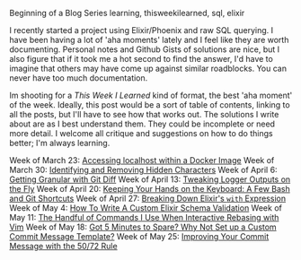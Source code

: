 Beginning of a Blog Series
learning, thisweekilearned, sql, elixir

I recently started a project using Elixir/Phoenix and raw SQL querying. I have been having a lot of 'aha moments' lately and I feel like they are worth documenting. Personal notes and Github Gists of solutions are nice, but I also figure that if it took me a hot second to find the answer, I'd have to imagine that others may have come up against similar roadblocks. You can never have too much documentation. 

Im shooting for a *This Week I Learned* kind of format, the best 'aha moment' of the week. Ideally, this post would be a sort of table of contents, linking to all the posts, but I'll have to see how that works out. The solutions I write about are as I best understand them. They could be incomplete or need more detail. I welcome all critique and suggestions on how to do things better; I'm always learning.

Week of March 23: [Accessing localhost within a Docker Image](https://dev.to/noelworden/accessing-localhost-within-a-docker-image-4i3m)
Week of March 30: [Identifying and Removing Hidden Characters](https://dev.to/noelworden/identifying-and-removing-hidden-characters-2m8i)
Week of April 6: [Getting Granular with Git Diff](https://dev.to/noelworden/getting-granular-with-git-diff-hlb)
Week of April 13: [Tweaking Logger Outputs on the Fly](https://dev.to/noelworden/tweaking-logger-outputs-on-the-fly-55oa)
Week of April 20: [Keeping Your Hands on the Keyboard: A Few Bash and Git Shortcuts](https://dev.to/noelworden/keeping-your-hands-on-the-keyboard-a-few-bash-and-git-shortcuts-3j71)
Week of April 27: [Breaking Down Elixir's `with` Expression](https://dev.to/noelworden/breaking-down-elixir-s-with-expression-14mp)
Week of May 4: [How To Write A Custom Elixir Schema Validation](https://dev.to/noelworden/how-to-write-a-custom-elixir-schema-validation-167e/)
Week of May 11: [The Handful of Commands I Use When Interactive Rebasing with Vim](https://dev.to/noelworden/the-handful-of-commands-i-use-when-interactive-rebasing-with-vim-23c5)
Week of May 18: [Got 5 Minutes to Spare? Why Not Set up a Custom Commit Message Template?](https://dev.to/noelworden/got-5-minutes-to-spare-why-not-set-up-a-custom-commit-message-template-4njf)
Week of May 25: [Improving Your Commit Message with the 50/72 Rule](https://dev.to/noelworden/improving-your-commit-message-with-the-50-72-rule-3g79)
